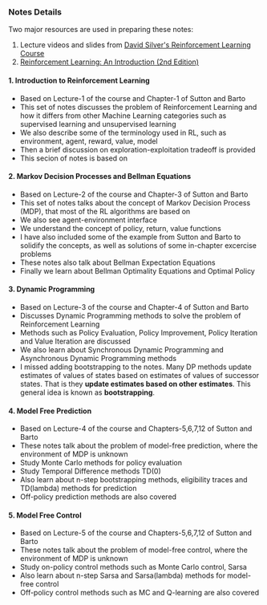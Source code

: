 ### Notes Details
Two major resources are used in preparing these notes:
1. Lecture videos and slides from [David Silver's Reinforcement Learning Course](https://www.davidsilver.uk/teaching/)<br/>
2. [Reinforcement Learning: An Introduction (2nd Edition)](http://incompleteideas.net/book/RLbook2018.pdf)

#### 1. Introduction to Reinforcement Learning
- Based on Lecture-1 of the course and Chapter-1 of Sutton and Barto
- This set of notes discusses the problem of Reinforcement Learning and how it differs from other Machine Learning categories such as supervised learning and unsupervised learning
- We also describe some of the terminology used in RL, such as environment, agent, reward, value, model
- Then a brief discussion on exploration-exploitation tradeoff is provided
- This secion of notes is based on

#### 2. Markov Decision Processes and Bellman Equations
- Based on Lecture-2 of the course and Chapter-3 of Sutton and Barto
- This set of notes talks about the concept of Markov Decision Process (MDP), that most of the RL algorithms are based on
- We also see agent-environment interface
- We understand the concept of policy, return, value functions
- I have also included some of the example from Sutton and Barto to solidify the concepts, as well as solutions of some in-chapter excercise problems
- These notes also talk about Bellman Expectation Equations
- Finally we learn about Bellman Optimality Equations and Optimal Policy

#### 3. Dynamic Programming
- Based on Lecture-3 of the course and Chapter-4 of Sutton and Barto
- Discusses Dynamic Programming methods to solve the problem of Reinforcement Learning
- Methods such as Policy Evaluation, Policy Improvement, Policy Iteration and Value Iteration are discussed
- We also learn about Synchronous Dynamic Programming and Asynchronous Dynamic Programming methods
- I missed adding bootstrapping to the notes. Many DP methods update estimates of values of states based on estimates of values of successor states. That is they **update estimates based on other estimates**. This general idea is known as **bootstrapping**.

#### 4. Model Free Prediction
- Based on Lecture-4 of the course and Chapters-5,6,7,12 of Sutton and Barto
- These notes talk about the problem of model-free prediction, where the environment of MDP is unknown
- Study Monte Carlo methods for policy evaluation
- Study Temporal Difference methods TD(0)
- Also learn about n-step bootstrapping methods, eligibility traces and TD(lambda) methods for prediction
- Off-policy prediction methods are also covered

#### 5. Model Free Control
- Based on Lecture-5 of the course and Chapters-5,6,7,12 of Sutton and Barto
- These notes talk about the problem of model-free control, where the environment of MDP is unknown
- Study on-policy control methods such as Monte Carlo control, Sarsa
- Also learn about n-step Sarsa and Sarsa(lambda) methods for model-free control
- Off-policy control methods such as MC and Q-learning are also covered

